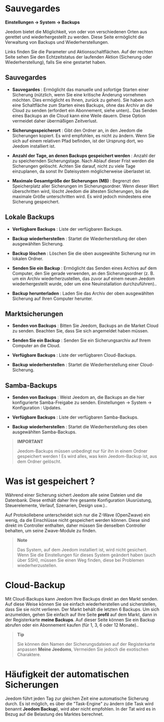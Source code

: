 # Sauvegardes
**Einstellungen → System → Backups**

Jeedom bietet die Möglichkeit, von oder von verschiedenen Orten aus gerettet und wiederhergestellt zu werden.
Diese Seite ermöglicht die Verwaltung von Backups und Wiederherstellungen.


Links finden Sie die Parameter und Aktionsschaltflächen. Auf der rechten Seite sehen Sie den Echtzeitstatus der laufenden Aktion (Sicherung oder Wiederherstellung), falls Sie eine gestartet haben.

## Sauvegardes

- **Sauvegardes** : Ermöglicht das manuelle und sofortige Starten einer Sicherung (nützlich, wenn Sie eine kritische Änderung vornehmen möchten. Dies ermöglicht es Ihnen, zurück zu gehen). Sie haben auch eine Schaltfläche zum Starten eines Backups, ohne das Archiv an die Cloud zu senden (erfordert ein Abonnement, siehe unten).. Das Senden eines Backups an die Cloud kann eine Weile dauern. Diese Option vermeidet daher übermäßigen Zeitverlust.

- **Sicherungsspeicherort** : Gibt den Ordner an, in den Jeedom die Sicherungen kopiert. Es wird empfohlen, es nicht zu ändern. Wenn Sie sich auf einem relativen Pfad befinden, ist der Ursprung dort, wo Jeedom installiert ist.

- **Anzahl der Tage, an denen Backups gespeichert werden** : Anzahl der zu speichernden Sicherungstage. Nach Ablauf dieser Frist werden die Sicherungen gelöscht. Achten Sie darauf, nicht zu viele Tage einzuplanen, da sonst Ihr Dateisystem möglicherweise überlastet ist.

- **Maximale Gesamtgröße der Sicherungen (MB)** : Begrenzt den Speicherplatz aller Sicherungen im Sicherungsordner. Wenn dieser Wert überschritten wird, löscht Jeedom die ältesten Sicherungen, bis die maximale Größe unterschritten wird. Es wird jedoch mindestens eine Sicherung gespeichert.

## Lokale Backups

- **Verfügbare Backups** : Liste der verfügbaren Backups.

- **Backup wiederherstellen** : Startet die Wiederherstellung der oben ausgewählten Sicherung.

- **Backup löschen** : Löschen Sie die oben ausgewählte Sicherung nur im lokalen Ordner.

- **Senden Sie ein Backup** : Ermöglicht das Senden eines Archivs auf dem Computer, den Sie gerade verwenden, an den Sicherungsordner (z. B. um ein Archiv wiederherzustellen, das zuvor auf einem neuen Jeedom wiederhergestellt wurde, oder um eine Neuinstallation durchzuführen)..

- **Backup herunterladen** : Laden Sie das Archiv der oben ausgewählten Sicherung auf Ihren Computer herunter.

## Marktsicherungen

- **Senden von Backups** : Bitten Sie Jeedom, Backups an die Market Cloud zu senden. Beachten Sie, dass Sie sich angemeldet haben müssen.

- **Senden Sie ein Backup** : Senden Sie ein Sicherungsarchiv auf Ihrem Computer an die Cloud.

- **Verfügbare Backups** : Liste der verfügbaren Cloud-Backups.

- **Backup wiederherstellen** : Startet die Wiederherstellung einer Cloud-Sicherung.

## Samba-Backups

- **Senden von Backups** : Weist Jeedom an, die Backups an die hier konfigurierte Samba-Freigabe zu senden. Einstellungen → System → Konfiguration : Updates.

- **Verfügbare Backups** : Liste der verfügbaren Samba-Backups.

- **Backup wiederherstellen** : Startet die Wiederherstellung des oben ausgewählten Samba-Backups.

> **IMPORTANT**
>
> Jeedom-Backups müssen unbedingt nur für ihn in einem Ordner gespeichert werden ! Es wird alles, was kein Jeedom-Backup ist, aus dem Ordner gelöscht.


# Was ist gespeichert ?

Während einer Sicherung sichert Jeedom alle seine Dateien und die Datenbank. Diese enthält daher Ihre gesamte Konfiguration (Ausrüstung, Steuerelemente, Verlauf, Szenarien, Design usw.)..

Auf Protokollebene unterscheidet sich nur die Z-Wave (OpenZwave) ein wenig, da die Einschlüsse nicht gespeichert werden können. Diese sind direkt im Controller enthalten, daher müssen Sie denselben Controller behalten, um seine Zwave-Module zu finden.

> **Note**
>
> Das System, auf dem Jeedom installiert ist, wird nicht gesichert. Wenn Sie die Einstellungen für dieses System geändert haben (auch über SSH), müssen Sie einen Weg finden, diese bei Problemen wiederherzustellen.

# Cloud-Backup

Mit Cloud-Backups kann Jeedom Ihre Backups direkt an den Markt senden. Auf diese Weise können Sie sie einfach wiederherstellen und sicherstellen, dass Sie sie nicht verlieren. Der Markt behält die letzten 6 Backups. Um sich anzumelden, gehen Sie einfach auf Ihre Seite **profil** auf dem Markt, dann in der Registerkarte **meine Backups**. Auf dieser Seite können Sie ein Backup abrufen oder ein Abonnement kaufen (für 1, 3, 6 oder 12 Monate)..

> **Tip**
>
> Sie können den Namen der Sicherungsdateien auf der Registerkarte anpassen **Meine Jeedoms**, Vermeiden Sie jedoch die exotischen Charaktere.

# Häufigkeit der automatischen Sicherungen

Jeedom führt jeden Tag zur gleichen Zeit eine automatische Sicherung durch. Es ist möglich, es über die &quot;Task-Engine&quot; zu ändern (die Task wird benannt **Jeedom Backup**), wird aber nicht empfohlen. In der Tat wird es in Bezug auf die Belastung des Marktes berechnet.
